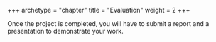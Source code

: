 +++
archetype = "chapter"
title = "Evaluation"
weight = 2
+++

Once the project is completed, you will have to submit a report and a presentation to demonstrate your work.